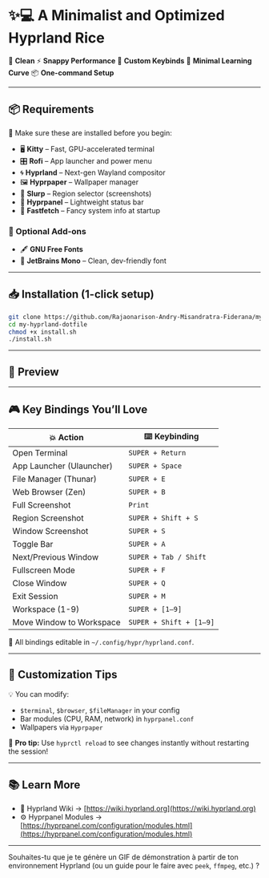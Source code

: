 # ✨💻 A Minimalist and Optimized Hyprland Rice

🌈 **Clean**
⚡ **Snappy Performance**
🎯 **Custom Keybinds**
🧠 **Minimal Learning Curve**
📦 **One-command Setup**

---

## 📦 Requirements

🧱 Make sure these are installed before you begin:

* 🖥️ **Kitty** – Fast, GPU-accelerated terminal
* 🎛️ **Rofi** – App launcher and power menu
* 🌀 **Hyprland** – Next-gen Wayland compositor
* 🖼️ **Hyprpaper** – Wallpaper manager
* 📏 **Slurp** – Region selector (screenshots)
* 🧩 **Hyprpanel** – Lightweight status bar
* 🎨 **Fastfetch** – Fancy system info at startup

### 🧰 Optional Add-ons

* 🖋️ **GNU Free Fonts**
* 🧠 **JetBrains Mono** – Clean, dev-friendly font

---

## 📥 Installation (1-click setup)

```bash
git clone https://github.com/Rajaonarison-Andry-Misandratra-Fiderana/my-hyprland-dotfile
cd my-hyprland-dotfile
chmod +x install.sh
./install.sh
```

---

## 📸 Preview 



---

## 🎮 Key Bindings You’ll Love

| 💥 Action                | ⌨️ Keybinding           |
| ------------------------ | ----------------------- |
| Open Terminal            | `SUPER + Return`        |
| App Launcher (Ulauncher) | `SUPER + Space`         |
| File Manager (Thunar)    | `SUPER + E`             |
| Web Browser (Zen)        | `SUPER + B`             |
| Full Screenshot          | `Print`                 |
| Region Screenshot        | `SUPER + Shift + S`     |
| Window Screenshot        | `SUPER + S`             |
| Toggle Bar               | `SUPER + A`             |
| Next/Previous Window     | `SUPER + Tab / Shift`   |
| Fullscreen Mode          | `SUPER + F`             |
| Close Window             | `SUPER + Q`             |
| Exit Session             | `SUPER + M`             |
| Workspace (1-9)          | `SUPER + [1–9]`         |
| Move Window to Workspace | `SUPER + Shift + [1–9]` |

🧠 All bindings editable in `~/.config/hypr/hyprland.conf`.

---

## 🎨 Customization Tips

💡 You can modify:

* `$terminal`, `$browser`, `$fileManager` in your config
* Bar modules (CPU, RAM, network) in `hyprpanel.conf`
* Wallpapers via `Hyprpaper`

🔧 **Pro tip:** Use `hyprctl reload` to see changes instantly without restarting the session!

---

## 📚 Learn More

* 🧪 Hyprland Wiki → [https://wiki.hyprland.org](https://wiki.hyprland.org)
* ⚙️ Hyprpanel Modules → [https://hyprpanel.com/configuration/modules.html](https://hyprpanel.com/configuration/modules.html)

---

Souhaites-tu que je te génère un GIF de démonstration à partir de ton environnement Hyprland (ou un guide pour le faire avec `peek`, `ffmpeg`, etc.) ?
